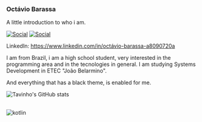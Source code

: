 ### Octávio Barassa
A little introduction to who i am.

[![Social](https://img.shields.io/badge/Twitter-1DA1F2?style=for-the-badge&logo=twitter&logoColor=white)](https://twitter.com/tavinhossaur)
[![Social](https://img.shields.io/badge/LinkedIn-0077B5?style=for-the-badge&logo=linkedin&logoColor=white)](https://www.linkedin.com/in/oct%C3%A1vio-barassa-a8090720a/)

LinkedIn: https://www.linkedin.com/in/octávio-barassa-a8090720a

I am from Brazil, i am a high school student, very interested in the programming area and in the tecnologies in general.
I am studying Systems Development in ETEC "João Belarmino".

And everything that has a black theme, is enabled for me.

![Tavinho's GitHub stats](https://github-readme-stats.vercel.app/api?username=tavinhossaur&show_icons=true&theme=tokyonight)

<div style="display: inline-block"><br/>
  <img align="center" alt="kotlin" src"https://img.shields.io/badge/Kotlin-0095D5?&style=for-the-badge&logo=kotlin&logoColor=white"/>
</div>                                    
